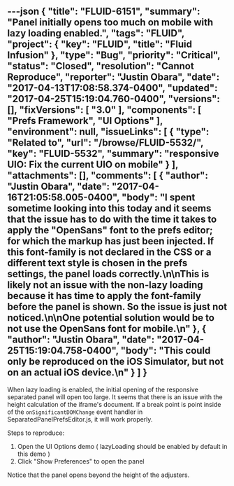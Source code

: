 ---json
{
  "title": "FLUID-6151",
  "summary": "Panel initially opens too much on mobile with lazy loading enabled.",
  "tags": "FLUID",
  "project": {
    "key": "FLUID",
    "title": "Fluid Infusion"
  },
  "type": "Bug",
  "priority": "Critical",
  "status": "Closed",
  "resolution": "Cannot Reproduce",
  "reporter": "Justin Obara",
  "date": "2017-04-13T17:08:58.374-0400",
  "updated": "2017-04-25T15:19:04.760-0400",
  "versions": [],
  "fixVersions": [
    "3.0"
  ],
  "components": [
    "Prefs Framework",
    "UI Options"
  ],
  "environment": null,
  "issueLinks": [
    {
      "type": "Related to",
      "url": "/browse/FLUID-5532/",
      "key": "FLUID-5532",
      "summary": "responsive UIO: Fix the current UIO on mobile"
    }
  ],
  "attachments": [],
  "comments": [
    {
      "author": "Justin Obara",
      "date": "2017-04-16T21:05:58.005-0400",
      "body": "I spent sometime looking into this today and it seems that the issue has to do with the time it takes to apply the \"OpenSans\" font to the prefs editor; for which the markup has just been injected. If this font-family is not declared in the CSS or a different text style is chosen in the prefs settings, the panel loads correctly.\n\nThis is likely not an issue with the non-lazy loading because it has time to apply the font-family before the panel is shown. So the issue is just not noticed.\n\nOne potential solution would be to not use the OpenSans font for mobile.\n"
    },
    {
      "author": "Justin Obara",
      "date": "2017-04-25T15:19:04.758-0400",
      "body": "This could only be reproduced on the iOS Simulator, but not on an actual iOS device.\n"
    }
  ]
}
---
When lazy loading is enabled, the initial opening of the responsive separated panel will open too large. It seems that there is an issue with the height calculation of the iframe's document. If a break point is point inside of the `onSignificantDOMChange` event handler in SeparatedPanelPrefsEditor.js, it will work properly.

Steps to reproduce:

1. Open the UI Options demo ( lazyLoading should be enabled by default in this demo )
2. Click "Show Preferences" to open the panel

Notice that the panel opens beyond the height of the adjusters.

        